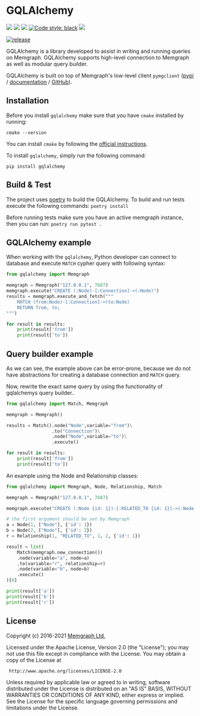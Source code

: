 # GQLAlchemy


<p>
    <a href="https://github.com/memgraph/gqlalchemy/actions"><img src="https://github.com/memgraph/gqlalchemy/workflows/Build%20and%20Test/badge.svg" /></a>
    <a href="https://github.com/memgraph/gqlalchemy/blob/main/LICENSE"><img src="https://img.shields.io/github/license/memgraph/gqlalchemy" /></a>
    <a href="https://pypi.org/project/gqlalchemy"><img src="https://img.shields.io/pypi/v/gqlalchemy" /></a>
    <a href="https://github.com/psf/black"><img alt="Code style: black" src="https://img.shields.io/badge/code%20style-black-000000.svg"></a>
    <a href="https://github.com/memgraph/gqlalchemy/stargazers" alt="Stargazers"><img src="https://img.shields.io/github/stars/memgraph/gqlalchemy?style=social" /></a>
</p>


[![release](https://progress-bar.dev/10/?width=800&title=release%201.1&color=f0ad4e)](https://github.com/memgraph/gqlalchemy/milestone/1)

GQLAlchemy is a library developed to assist in writing and running queries on Memgraph. GQLAlchemy supports high-level connection to Memgraph as well as modular query builder.

GQLAlchemy is built on top of Memgraph's low-level client `pymgclient`
([pypi](https://pypi.org/project/pymgclient/) /
[documentation](https://memgraph.github.io/pymgclient/) /
[GitHub](https://github.com/memgraph/pymgclient)).

## Installation

Before you install `gqlalchemy` make sure that you have `cmake` installed by running:
```
cmake --version
```
You can install `cmake` by following the [official instructions](https://cgold.readthedocs.io/en/latest/first-step/installation.html#).

To install `gqlalchemy`, simply run the following command:
```
pip install gqlalchemy
```

## Build & Test

The project uses [poetry](https://python-poetry.org/) to build the GQLAlchemy. To build and run tests execute the following commands:
`poetry install`

Before running tests make sure you have an active memgraph instance, then you can run:
`poetry run pytest .`

## GQLAlchemy example


When working with the `gqlalchemy`, Python developer can connect to database and execute `MATCH` cypher query with following syntax:

```python
from gqlalchemy import Memgraph

memgraph = Memgraph("127.0.0.1", 7687)
memgraph.execute("CREATE (:Node)-[:Connection]->(:Node)")
results = memgraph.execute_and_fetch("""
    MATCH (from:Node)-[:Connection]->(to:Node)
    RETURN from, to;
""")

for result in results:
    print(result['from'])
    print(result['to'])
```

## Query builder example

As we can see, the example above can be error-prone, because we do not have abstractions for creating a database connection and `MATCH` query.

Now, rewrite the exact same query by using the functionality of gqlalchemys query builder..

```python
from gqlalchemy import Match, Memgraph

memgraph = Memgraph()

results = Match().node("Node",variable="from")\
                 .to("Connection")\
                 .node("Node",variable="to")\
                 .execute()

for result in results:
    print(result['from'])
    print(result['to'])
```

An example using the Node and Relationship classes:
```python
from gqlalchemy import Memgraph, Node, Relationship, Match

memgraph = Memgraph("127.0.0.1", 7687)

memgraph.execute("CREATE (:Node {id: 1})-[:RELATED_TO {id: 1}]->(:Node {id: 2})")

# the first argument should be set by Memgraph
a = Node(1, ["Node"], {'id': 1})
b = Node(2, ["Node"], {'id': 2})
r = Relationship(1, "RELATED_TO", 1, 2, {'id': 1})

result = list(
    Match(memgraph.new_connection())
    .node(variable="a", node=a)
    .to(variable="r", relationship=r)
    .node(variable="b", node=b)
    .execute()
)[0]

print(result['a'])
print(result['b'])
print(result['r'])
```

## License

Copyright (c) 2016-2021 [Memgraph Ltd.](https://memgraph.com)

Licensed under the Apache License, Version 2.0 (the "License"); you may not use
this file except in compliance with the License. You may obtain a copy of the
License at

     http://www.apache.org/licenses/LICENSE-2.0

Unless required by applicable law or agreed to in writing, software distributed
under the License is distributed on an "AS IS" BASIS, WITHOUT WARRANTIES OR
CONDITIONS OF ANY KIND, either express or implied. See the License for the
specific language governing permissions and limitations under the License.
